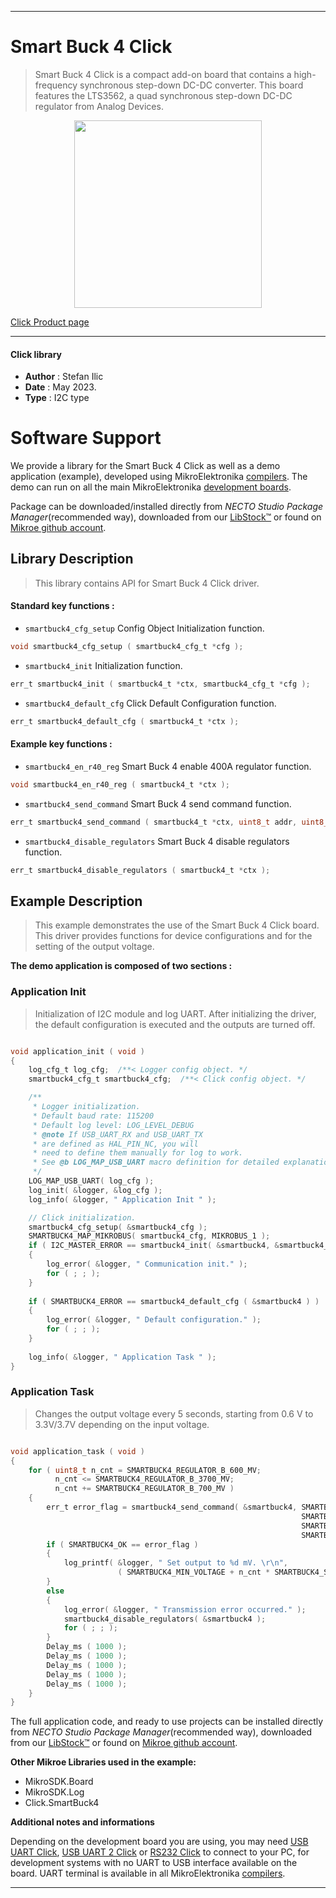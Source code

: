 
---
# Smart Buck 4 Click

> Smart Buck 4 Click is a compact add-on board that contains a high-frequency synchronous step-down DC-DC converter. This board features the LTS3562, a quad synchronous step-down DC-DC regulator from Analog Devices. 

<p align="center">
  <img src="https://download.mikroe.com/images/click_for_ide/smartbuck4_click.png" height=300px>
</p>

[Click Product page](https://www.mikroe.com/smart-buck-4-click)

---


#### Click library

- **Author**        : Stefan Ilic
- **Date**          : May 2023.
- **Type**          : I2C type


# Software Support

We provide a library for the Smart Buck 4 Click
as well as a demo application (example), developed using MikroElektronika
[compilers](https://www.mikroe.com/necto-studio).
The demo can run on all the main MikroElektronika [development boards](https://www.mikroe.com/development-boards).

Package can be downloaded/installed directly from *NECTO Studio Package Manager*(recommended way), downloaded from our [LibStock&trade;](https://libstock.mikroe.com) or found on [Mikroe github account](https://github.com/MikroElektronika/mikrosdk_click_v2/tree/master/clicks).

## Library Description

> This library contains API for Smart Buck 4 Click driver.

#### Standard key functions :

- `smartbuck4_cfg_setup` Config Object Initialization function.
```c
void smartbuck4_cfg_setup ( smartbuck4_cfg_t *cfg );
```

- `smartbuck4_init` Initialization function.
```c
err_t smartbuck4_init ( smartbuck4_t *ctx, smartbuck4_cfg_t *cfg );
```

- `smartbuck4_default_cfg` Click Default Configuration function.
```c
err_t smartbuck4_default_cfg ( smartbuck4_t *ctx );
```

#### Example key functions :

- `smartbuck4_en_r40_reg` Smart Buck 4 enable 400A regulator function.
```c
void smartbuck4_en_r40_reg ( smartbuck4_t *ctx );
```

- `smartbuck4_send_command` Smart Buck 4 send command function.
```c
err_t smartbuck4_send_command ( smartbuck4_t *ctx, uint8_t addr, uint8_t data_in );
```

- `smartbuck4_disable_regulators` Smart Buck 4 disable regulators function.
```c
err_t smartbuck4_disable_regulators ( smartbuck4_t *ctx );
```

## Example Description

> This example demonstrates the use of the Smart Buck 4 Click board.
  This driver provides functions for device configurations 
  and for the setting of the output voltage.

**The demo application is composed of two sections :**

### Application Init

> Initialization of I2C module and log UART.
  After initializing the driver, the default configuration is executed 
  and the outputs are turned off.

```c

void application_init ( void ) 
{
    log_cfg_t log_cfg;  /**< Logger config object. */
    smartbuck4_cfg_t smartbuck4_cfg;  /**< Click config object. */

    /** 
     * Logger initialization.
     * Default baud rate: 115200
     * Default log level: LOG_LEVEL_DEBUG
     * @note If USB_UART_RX and USB_UART_TX 
     * are defined as HAL_PIN_NC, you will 
     * need to define them manually for log to work. 
     * See @b LOG_MAP_USB_UART macro definition for detailed explanation.
     */
    LOG_MAP_USB_UART( log_cfg );
    log_init( &logger, &log_cfg );
    log_info( &logger, " Application Init " );

    // Click initialization.
    smartbuck4_cfg_setup( &smartbuck4_cfg );
    SMARTBUCK4_MAP_MIKROBUS( smartbuck4_cfg, MIKROBUS_1 );
    if ( I2C_MASTER_ERROR == smartbuck4_init( &smartbuck4, &smartbuck4_cfg ) ) 
    {
        log_error( &logger, " Communication init." );
        for ( ; ; );
    }
    
    if ( SMARTBUCK4_ERROR == smartbuck4_default_cfg ( &smartbuck4 ) )
    {
        log_error( &logger, " Default configuration." );
        for ( ; ; );
    }
    
    log_info( &logger, " Application Task " );
}

```

### Application Task

> Changes the output voltage every 5 seconds, starting from 0.6 V to 3.3V/3.7V 
 depending on the input voltage.

```c

void application_task ( void ) 
{
    for ( uint8_t n_cnt = SMARTBUCK4_REGULATOR_B_600_MV; 
          n_cnt <= SMARTBUCK4_REGULATOR_B_3700_MV; 
          n_cnt += SMARTBUCK4_REGULATOR_B_700_MV )
    {
        err_t error_flag = smartbuck4_send_command( &smartbuck4, SMARTBUCK4_REG_R600B_PROGRAM | 
                                                                 SMARTBUCK4_REG_R400B_PROGRAM | 
                                                                 SMARTBUCK4_REG_LDO_MODE, 
                                                                 SMARTBUCK4_ENABLE_REGULATOR | n_cnt );
        if ( SMARTBUCK4_OK == error_flag )
        {
            log_printf( &logger, " Set output to %d mV. \r\n", 
                        ( SMARTBUCK4_MIN_VOLTAGE + n_cnt * SMARTBUCK4_STEP ) );
        }
        else
        {
            log_error( &logger, " Transmission error occurred." );
            smartbuck4_disable_regulators( &smartbuck4 );
            for ( ; ; );
        }
        Delay_ms ( 1000 );
        Delay_ms ( 1000 );
        Delay_ms ( 1000 );
        Delay_ms ( 1000 );
        Delay_ms ( 1000 );
    }
}
```

The full application code, and ready to use projects can be installed directly from *NECTO Studio Package Manager*(recommended way), downloaded from our [LibStock&trade;](https://libstock.mikroe.com) or found on [Mikroe github account](https://github.com/MikroElektronika/mikrosdk_click_v2/tree/master/clicks).

**Other Mikroe Libraries used in the example:**

- MikroSDK.Board
- MikroSDK.Log
- Click.SmartBuck4

**Additional notes and informations**

Depending on the development board you are using, you may need
[USB UART Click](https://www.mikroe.com/usb-uart-click),
[USB UART 2 Click](https://www.mikroe.com/usb-uart-2-click) or
[RS232 Click](https://www.mikroe.com/rs232-click) to connect to your PC, for
development systems with no UART to USB interface available on the board. UART
terminal is available in all MikroElektronika
[compilers](https://shop.mikroe.com/compilers).

---
